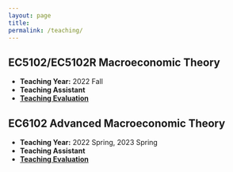 ```yaml
---
layout: page
title: 
permalink: /teaching/
---
```


## EC5102/EC5102R Macroeconomic Theory
- **Teaching Year:** 2022 Fall
- **Teaching Assistant**
- [**Teaching Evaluation**](https://jie-duan.com/files/EC5102_Teaching_Feedback(Jie).pdf)

## EC6102 Advanced Macroeconomic Theory
- **Teaching Year:** 2022 Spring, 2023 Spring
- **Teaching Assistant**
- [**Teaching Evaluation**](https://jie-duan.com/files/EC6102_Teaching_Feedback(Jie).pdf)


<!-- Add more courses as needed -->

